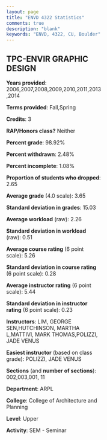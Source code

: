 ```yaml
---
layout: page
title: "ENVD 4322 Statistics"
comments: true
description: "blank"
keywords: "ENVD, 4322, CU, Boulder"
--- 
```

<head>
<script src="https://ajax.googleapis.com/ajax/libs/jquery/2.1.3/jquery.min.js"></script>
<script src="https://dl.dropboxusercontent.com/s/pc42nxpaw1ea4o9/highcharts.js?dl=0"></script>
<!-- <script src="../assets/js/highcharts.js"></script> -->
<style type="text/css">@font-face {
	font-family: "Bebas Neue";
	src: url(https://www.filehosting.org/file/details/544349/BebasNeue%20Regular.otf) format("opentype");
	}
	h1.Bebas { 
		font-family: "Bebas Neue", Verdana, Tahoma;
	}
</style>
</head>
<body>
	<div id="container" style="float: right; width: 45%; height: 88%; margin-left: 2.5%; margin-right: 2.5%;"></div>
	<script language="JavaScript">
		$(document).ready(function() {
		var chart = {type: 'column'};
		var title = {text: 'Grade Distribution'};
		var xAxis = {categories: ['A','B','C','D','F'],crosshair: true};
		var yAxis = {min: 0,title: {text: 'Percentage'}};
		var tooltip = {headerFormat: '<center><b><span style="font-size:20px">{point.key}</span></b></center>',
		               pointFormat: '<td style="padding:0"><b>{point.y:.1f}%</b></td>',
		               footerFormat: '</table>',shared: true,useHTML: true};
		var plotOptions = {column: {pointPadding: 0.0,borderWidth: 0}};  
		var credits = {enabled: false};var series= [{name: 'Percent',data: [80.22,16.48,1.1,0.0,2.2,]}];
		var json = {};
		json.chart = chart;
		json.title = title;
		json.tooltip = tooltip;
		json.xAxis = xAxis;
		json.yAxis = yAxis;  
		json.series = series;
		json.plotOptions = plotOptions;  
		json.credits = credits;
		$('#container').highcharts(json);
	});
	</script>
</body>
			   
## TPC-ENVIR GRAPHIC DESIGN

**Years provided**: 2006,2007,2008,2009,2010,2011,2013,2014

**Terms provided**: Fall,Spring

**Credits**: 3

**RAP/Honors class?** Neither

**Percent grade**: 98.92%

**Percent withdrawn**: 2.48%

**Percent incomplete**: 1.08%

**Proportion of students who dropped**: 2.65

**Average grade** (4.0 scale): 3.65

**Standard deviation in grades**: 15.03

**Average workload** (raw): 2.26

**Standard deviation in workload** (raw): 0.51

**Average course rating** (6 point scale): 5.26

**Standard deviation in course rating** (6 point scale): 0.28

**Average instructor rating** (6 point scale): 5.44

**Standard deviation in instructor rating** (6 point scale): 0.23

**Instructors**: LIM, GEORGE SEN,HUTCHINSON, MARTHA L,MATTIVI, MARK THOMAS,POLIZZI, JADE VENUS

**Easiest instructor** (based on class grade): POLIZZI, JADE VENUS

**Sections** (and **number of sections**): 002,003,001, 11

**Department**: ARPL

**College**: College of Architecture and Planning

**Level**: Upper

**Activity**: SEM - Seminar
